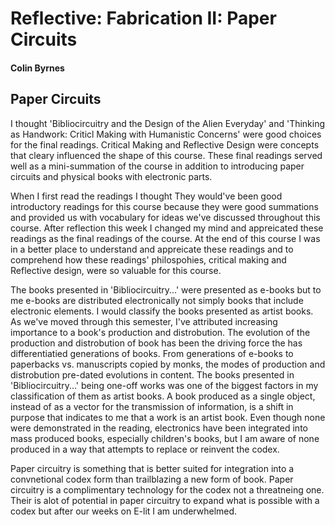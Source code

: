 # Reflective: Fabrication II: Paper Circuits

#### Colin Byrnes

## Paper Circuits

I thought 'Bibliocircuitry and the Design of the Alien Everyday' and 'Thinking as Handwork: Criticl Making with Humanistic Concerns' were good choices for the final readings. Critical Making and Reflective Design were concepts that cleary influenced the shape of this course. These final readings served well as a mini-summation of the course in addition to introducing paper circuits and physical books with electronic parts. 

When I first read the readings I thought They would've been good introductory readings for this course because they were good summations and provided us with vocabulary for ideas we've discussed throughout this course. After reflection this week I changed my mind and appreicated these readings as the final readings of the course. At the end of this course I was in a better place to understand and appreicate these readings and to comprehend how these readings' philospohies, critical making and Reflective design, were so valuable for this course.

The books presented in 'Bibliocircuitry...' were presented as e-books but to me e-books are distributed electronically not simply books that include electronic elements. I would classify the books presented as artist books. As we've moved through this semester, I've attributed increasing importance to a book's production and distrobution. The evolution of the production and distrobution of book has been the driving force the has differentiatied generations of books. From generations of e-books to paperbacks vs. manuscripts copied by monks, the modes of production and distrobution pre-dated evolutions in content. The books presented in 'Bibliocircuitry...' being one-off works was one of the biggest factors in my classification of them as artist books. A book produced as a single object, instead of as a vector for the transmission of information, is a shift in purpose that indicates to me that a work is an artist book. Even though none were demonstrated in the reading, electronics have been integrated into mass produced books, especially children's books, but I am aware of none produced in a way that attempts to replace or reinvent the codex.  

Paper circuitry is something that is better suited for integration into a convnetional codex form than trailblazing a new form of book. Paper circuitry is a complimentary technology for the codex not a threatneing one. Their is alot of potential in paper circuitry to expand what is possible with a codex but after our weeks on E-lit I am underwhelmed.    

  

   